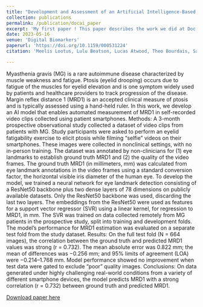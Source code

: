 ```yaml
---
title: "Development and Assessment of an Artificial Intelligence-Based Tool for Ptosis Measurement in Adult Myasthenia Gravis Patients Using Selfie Video Clips Recorded on Smartphones"
collection: publications
permalink: /publication/docai_paper
excerpt: 'My first paper ! This paper describes the work we did at Doc.ai for ShareCare on Myasthenia gravis (MG) with UCB. We devellopped a Deep Learning model based on ResNet50 to predict a key symptom of MG via selfie. This would allow clinical trials to accept more patients as part of a study in order to scale it, as well as follow almost in real time the evolution of a patient's symptoms using an app on their phone.'
date: 2023-05-16
venue: 'Digital Biomarkers'
paperurl: 'https://doi.org/10.1159/000531224'
citation: 'Meelis Lootus, Lulu Beatson, Lucas Atwood, Theo Bourdais, Sandra Steyaert, Chethan Sarabu, Zeenia Framroze, Harriet Dickinson, Jean-Christophe Steels, Emily Lewis, Nirav R Shah, Francesca Rinaldo; Development and Assessment of an Artificial Intelligence-Based Tool for Ptosis Measurement in Adult Myasthenia Gravis Patients Using Selfie Video Clips Recorded on Smartphones. Digit Biomark 2023; https://doi.org/10.1159/000531224'

---
```


Myasthenia gravis (MG) is a rare autoimmune disease characterized by muscle weakness and fatigue. Ptosis (eyelid drooping) occurs due to fatigue of the muscles for eyelid elevation and is one symptom widely used by patients and healthcare providers to track progression of the disease. Margin reflex distance 1 (MRD1) is an accepted clinical measure of ptosis and is typically assessed using a hand-held ruler. In this work, we develop an AI model that enables automated measurement of MRD1 in self-recorded video clips collected using patient smartphones. Methods: A 3-month prospective observational study collected a dataset of video clips from patients with MG. Study participants were asked to perform an eyelid fatigability exercise to elicit ptosis while filming “selfie” videos on their smartphones. These images were collected in nonclinical settings, with no in-person training. The dataset was annotated by non-clinicians for (1) eye landmarks to establish ground truth MRD1 and (2) the quality of the video frames. The ground truth MRD1 (in millimeters, mm) was calculated from eye landmark annotations in the video frames using a standard conversion factor, the horizontal visible iris diameter of the human eye. To develop the model, we trained a neural network for eye landmark detection consisting of a ResNet50 backbone plus two dense layers of 78 dimensions on publicly available datasets. Only the ResNet50 backbone was used, discarding the last two layers. The embeddings from the ResNet50 were used as features for a support vector regressor (SVR) using a linear kernel, for regression to MRD1, in mm. The SVR was trained on data collected remotely from MG patients in the prospective study, split into training and development folds. The model’s performance for MRD1 estimation was evaluated on a separate test fold from the study dataset. Results: On the full test fold (N = 664 images), the correlation between the ground truth and predicted MRD1 values was strong (r = 0.732). The mean absolute error was 0.822 mm; the mean of differences was −0.256 mm; and 95% limits of agreement (LOA) were −0.214–1.768 mm. Model performance showed no improvement when test data were gated to exclude “poor” quality images. Conclusions: On data generated under highly challenging real-world conditions from a variety of different smartphone devices, the model predicts MRD1 with a strong correlation (r = 0.732) between ground truth and predicted MRD1.

[Download paper here](/files/000531224.pdf)
